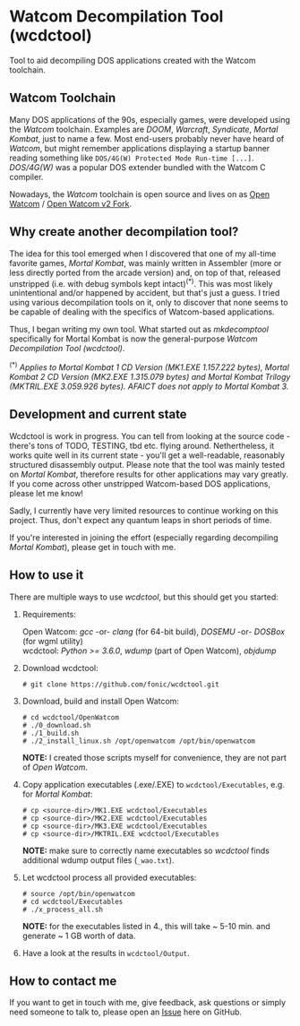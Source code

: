 # Watcom Decompilation Tool (wcdctool)

Tool to aid decompiling DOS applications created with the Watcom toolchain.

## Watcom Toolchain

Many DOS applications of the 90s, especially games, were developed using the *Watcom* toolchain. Examples are *DOOM*, *Warcraft*, *Syndicate*, *Mortal Kombat*, just to name a few. Most end-users probably never have heard of *Watcom*, but might remember applications displaying a startup banner reading something like `DOS/4G(W) Protected Mode Run-time [...]`. *DOS/4G(W)* was a popular DOS extender bundled with the Watcom C compiler.

Nowadays, the *Watcom* toolchain is open source and lives on as [Open Watcom](http://openwatcom.org/) / [Open Watcom v2 Fork](https://open-watcom.github.io/).

## Why create another decompilation tool?

The idea for this tool emerged when I discovered that one of my all-time favorite games, *Mortal Kombat*, was mainly written in Assembler (more or less directly ported from the arcade version) and, on top of that, released unstripped (i.e. with debug symbols kept intact)<sup>(*)</sup>. This was most likely unintentional and/or happened by accident, but that's just a guess. I tried using various decompilation tools on it, only to discover that none seems to be capable of dealing with the specifics of Watcom-based applications.

Thus, I began writing my own tool. What started out as *mkdecomptool* specifically for Mortal Kombat is now the general-purpose *Watcom Decompilation Tool (wcdctool)*.

<sup>(*)</sup> *Applies to Mortal Kombat 1 CD Version (MK1.EXE 1.157.222 bytes), Mortal Kombat 2 CD Version (MK2.EXE 1.315.079 bytes) and Mortal Kombat Trilogy (MKTRIL.EXE 3.059.926 bytes). AFAICT does not apply to Mortal Kombat 3.*

## Development and current state

Wcdctool is work in progress. You can tell from looking at the source code - there's tons of TODO, TESTING, tbd etc. flying around. Nethertheless, it works quite well in its current state - you'll get a well-readable, reasonably structured disassembly output. Please note that the tool was mainly tested on *Mortal Kombat*, therefore results for other applications may vary greatly. If you come across other unstripped Watcom-based DOS applications, please let me know!

Sadly, I currently have very limited resources to continue working on this project. Thus, don't expect any quantum leaps in short periods of time.

If you're interested in joining the effort (especially regarding decompiling *Mortal Kombat*), please get in touch with me.

## How to use it

There are multiple ways to use *wcdctool*, but this should get you started:

1. Requirements:

   Open Watcom: *gcc* -or- *clang* (for 64-bit build), *DOSEMU* -or- *DOSBox* (for wgml utility)<br/>
   wcdctool: *Python >= 3.6.0*, *wdump* (part of Open Watcom), *objdump*

2. Download wcdctool:
   ```
   # git clone https://github.com/fonic/wcdctool.git
   ```

3. Download, build and install Open Watcom:
   ```
   # cd wcdctool/OpenWatcom
   # ./0_download.sh
   # ./1_build.sh
   # ./2_install_linux.sh /opt/openwatcom /opt/bin/openwatcom
   ```
   **NOTE:** I created those scripts myself for convenience, they are not part of *Open Watcom*.

4. Copy application executables (.exe/.EXE) to `wcdctool/Executables`, e.g. for *Mortal Kombat*:
   ```
   # cp <source-dir>/MK1.EXE wcdctool/Executables
   # cp <source-dir>/MK2.EXE wcdctool/Executables
   # cp <source-dir>/MK3.EXE wcdctool/Executables
   # cp <source-dir>/MKTRIL.EXE wcdctool/Executables
   ```
   **NOTE:** make sure to correctly name executables so *wcdctool* finds additional wdump output files (`_wao.txt`).

5. Let wcdctool process all provided executables:
   ```
   # source /opt/bin/openwatcom
   # cd wcdctool/Executables
   # ./x_process_all.sh
   ```
   **NOTE:** for the executables listed in 4., this will take ~ 5-10 min. and generate ~ 1 GB worth of data.

6. Have a look at the results in `wcdctool/Output`.

## How to contact me

If you want to get in touch with me, give feedback, ask questions or simply need someone to talk to, please open an [Issue](https://github.com/fonic/wcdctool/issues) here on GitHub.
